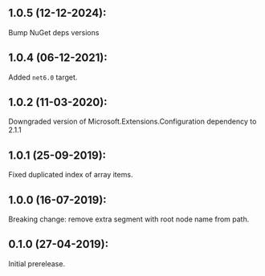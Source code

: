 ## 1.0.5 (12-12-2024): 

Bump NuGet deps versions

## 1.0.4 (06-12-2021):

Added `net6.0` target.

## 1.0.2 (11-03-2020):

Downgraded version of Microsoft.Extensions.Configuration dependency to 2.1.1

## 1.0.1 (25-09-2019):

Fixed duplicated index of array items.

## 1.0.0 (16-07-2019):

Breaking change: remove extra segment with root node name from path.

## 0.1.0 (27-04-2019): 

Initial prerelease.